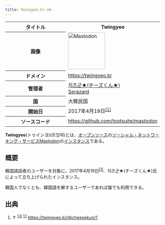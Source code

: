 ```yaml
---
title: Twingyeo.kr.md
---
```

<div>

<table>
<colgroup>
<col style="width: 50%" />
<col style="width: 50%" />
</colgroup>
<tbody>
<tr class="header">
<th>タイトル</th>
<th><strong>Twingyeo</strong></th>
</tr>

<tr class="odd">
<th>画像</th>
<td><a href="/%E3%83%95%E3%82%A1%E3%82%A4%E3%83%AB:Mastodon_logo.png" title="Mastodon"><img src="/images/thumb/0/00/Mastodon_logo.png/120px-Mastodon_logo.png" srcset="/images/thumb/0/00/Mastodon_logo.png/180px-Mastodon_logo.png 1.5x, /images/0/00/Mastodon_logo.png 2x" width="120" height="120" alt="Mastodon" /></a></td>
</tr>
<tr class="even">
<th scope="row">ドメイン</th>
<td><a href="https://twingyeo.kr" rel="nofollow">https://twingyeo.kr</a></td>
</tr>
<tr class="odd">
<th scope="row">管理者</th>
<td><a href="https://twingyeo.kr/@cheesekun" rel="nofollow">치즈군★(チーズくん★)</a><br />
<a href="https://twingyeo.kr/@Serazard" rel="nofollow">Serazard</a></td>
</tr>
<tr class="even">
<th scope="row">国</th>
<td>大韓民国</td>
</tr>
<tr class="odd">
<th scope="row">開始日</th>
<td>2017年4月19日<sup><a href="#cite_note-start-1">[1]</a></sup></td>
</tr>
<tr class="even">
<th scope="row">ソースコード</th>
<td><a href="https://github.com/tootsuite/mastodon" rel="nofollow">https://github.com/tootsuite/mastodon</a></td>
</tr>
</tbody>
</table>

**Twingyeo**(トゥインヨ)(트잉여)とは、[オープンソース](/%E3%82%AA%E3%83%BC%E3%83%97%E3%83%B3%E3%82%BD%E3%83%BC%E3%82%B9 "オープンソース")の[ソーシャル・ネットワーキング・サービス](/%E3%82%BD%E3%83%BC%E3%82%B7%E3%83%A3%E3%83%AB%E3%83%BB%E3%83%8D%E3%83%83%E3%83%88%E3%83%AF%E3%83%BC%E3%82%AD%E3%83%B3%E3%82%B0%E3%83%BB%E3%82%B5%E3%83%BC%E3%83%93%E3%82%B9 "ソーシャル・ネットワーキング・サービス")[Mastodon](/Mastodon "Mastodon")の[インスタンス](/%E3%82%A4%E3%83%B3%E3%82%B9%E3%82%BF%E3%83%B3%E3%82%B9 "インスタンス")である。

## 概要

韓国語話者のユーザーを対象に、2017年4月19日<sup>[\[1\]](#cite_note-start-1)</sup>、치즈군★(チーズくん★)氏によって立ち上げられたインスタンス。

韓国人でなくとも、韓国語を解するユーザーであれば誰でも利用できる。

## 出典

<div>

1.  ↑ <sup>[1.0](#cite_ref-start_1-0)</sup> <sup>[1.1](#cite_ref-start_1-1)</sup> <a href="https://twingyeo.kr/@cheesekun/1" rel="nofollow">https://twingyeo.kr/@cheesekun/1</a>

</div>

</div>
